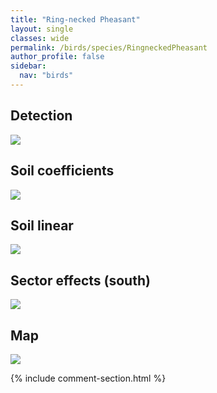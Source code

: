 ```yaml
---
title: "Ring-necked Pheasant"
layout: single
classes: wide
permalink: /birds/species/RingneckedPheasant
author_profile: false
sidebar:
  nav: "birds"
---
```


<h2>Detection</h2>

<a href="https://beallen.github.io/DevelopmentWebsite/assets/images/birds/RingneckedPheasant/det.jpg">
<img src="https://beallen.github.io/DevelopmentWebsite/assets/images/birds/RingneckedPheasant/det.jpg">
</a>

<h2>Soil coefficients</h2>

<a href="https://beallen.github.io/DevelopmentWebsite/assets/images/birds/RingneckedPheasant/soilhf.jpg">
<img src="https://beallen.github.io/DevelopmentWebsite/assets/images/birds/RingneckedPheasant/soilhf.jpg">
</a>

<h2>Soil linear</h2>

<a href="https://beallen.github.io/DevelopmentWebsite/assets/images/birds/RingneckedPheasant/lin-south.jpg">
<img src="https://beallen.github.io/DevelopmentWebsite/assets/images/birds/RingneckedPheasant/lin-south.jpg">
</a>

<h2>Sector effects (south)</h2>

<a href="https://beallen.github.io/DevelopmentWebsite/assets/images/birds/RingneckedPheasant/sector-south.jpg">
<img src="https://beallen.github.io/DevelopmentWebsite/assets/images/birds/RingneckedPheasant/sector-south.jpg">
</a>

<h2>Map</h2>

<a href="https://beallen.github.io/DevelopmentWebsite/assets/images/birds/RingneckedPheasant/map.jpg">
<img src="https://beallen.github.io/DevelopmentWebsite/assets/images/birds/RingneckedPheasant/map.jpg">
</a>

{% include comment-section.html %}
